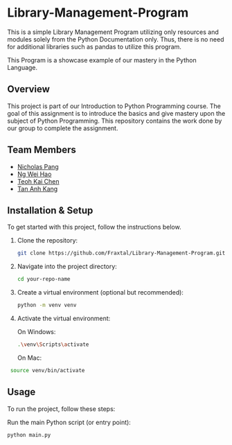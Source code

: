 # Library-Management-Program
This is a simple Library Management Program utilizing only resources and modules solely from the Python Documentation only.
Thus, there is no need for additional libraries such as pandas to utilize this program.

This Program is a showcase example of our mastery in the Python Language.

## Overview
This project is part of our Introduction to Python Programming course. 
The goal of this assignment is to introduce the basics and give mastery upon the subject of Python Programming. This repository contains the work done by our group to complete the assignment.

## Team Members
- [Nicholas Pang](https://github.com/Fraxtal)
- [Ng Wei Hao](https://github.com/02-is-02)
- [Teoh Kai Chen](https://github.com/KingstonTeoh)
- [Tan Anh Kang](https://github.com/Okaniiiii18520)

## Installation & Setup

To get started with this project, follow the instructions below.

1. Clone the repository:
   ```bash
   git clone https://github.com/Fraxtal/Library-Management-Program.git

2. Navigate into the project directory:
   ```bash
   cd your-repo-name
   
3. Create a virtual environment (optional but recommended):
   ```bash
   python -m venv venv

4. Activate the virtual environment:

   On Windows:
   ```bash
   .\venv\Scripts\activate
   ```
   On Mac:
  ```bash
   source venv/bin/activate
   ```
## Usage

To run the project, follow these steps:

Run the main Python script (or entry point):
   ```bash
   python main.py
```
